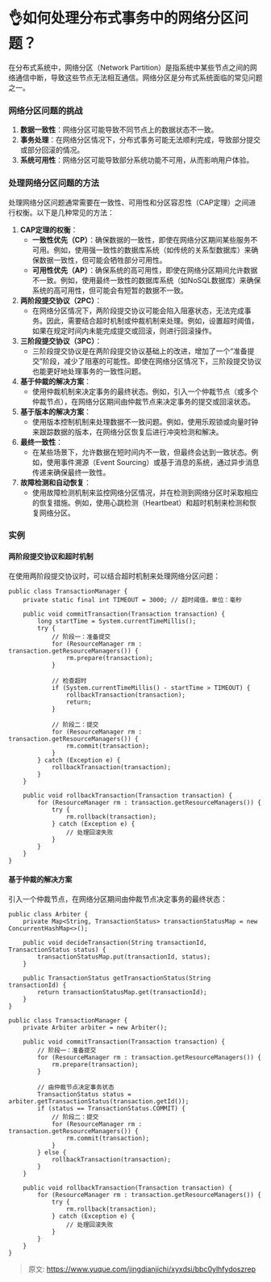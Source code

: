 # 👌如何处理分布式事务中的网络分区问题？

在分布式系统中，网络分区（Network Partition）是指系统中某些节点之间的网络通信中断，导致这些节点无法相互通信。网络分区是分布式系统面临的常见问题之一。

### 网络分区问题的挑战
1. **数据一致性**：网络分区可能导致不同节点上的数据状态不一致。
2. **事务处理**：在网络分区情况下，分布式事务可能无法顺利完成，导致部分提交或部分回滚的情况。
3. **系统可用性**：网络分区可能导致部分系统功能不可用，从而影响用户体验。

### 处理网络分区问题的方法
处理网络分区问题通常需要在一致性、可用性和分区容忍性（CAP定理）之间进行权衡。以下是几种常见的方法：

1. **CAP定理的权衡**：
    - **一致性优先（CP）**：确保数据的一致性，即使在网络分区期间某些服务不可用。例如，使用强一致性的数据库系统（如传统的关系型数据库）来确保数据一致性，但可能会牺牲部分可用性。
    - **可用性优先（AP）**：确保系统的高可用性，即使在网络分区期间允许数据不一致。例如，使用最终一致性的数据库系统（如NoSQL数据库）来确保系统的高可用性，但可能会有短暂的数据不一致。
2. **两阶段提交协议（2PC）**：
    - 在网络分区情况下，两阶段提交协议可能会陷入阻塞状态，无法完成事务。因此，需要结合超时机制或仲裁机制来处理。例如，设置超时阈值，如果在规定时间内未能完成提交或回滚，则进行回滚操作。
3. **三阶段提交协议（3PC）**：
    - 三阶段提交协议是在两阶段提交协议基础上的改进，增加了一个“准备提交”阶段，减少了阻塞的可能性。即使在网络分区情况下，三阶段提交协议也能更好地处理事务的一致性问题。
4. **基于仲裁的解决方案**：
    - 使用仲裁机制来决定事务的最终状态。例如，引入一个仲裁节点（或多个仲裁节点），在网络分区期间由仲裁节点来决定事务的提交或回滚状态。
5. **基于版本的解决方案**：
    - 使用版本控制机制来处理数据不一致问题。例如，使用乐观锁或向量时钟来跟踪数据的版本，在网络分区恢复后进行冲突检测和解决。
6. **最终一致性**：
    - 在某些场景下，允许数据在短时间内不一致，但最终会达到一致状态。例如，使用事件溯源（Event Sourcing）或基于消息的系统，通过异步消息传递来确保最终一致性。
7. **故障检测和自动恢复**：
    - 使用故障检测机制来监控网络分区情况，并在检测到网络分区时采取相应的恢复措施。例如，使用心跳检测（Heartbeat）和超时机制来检测和恢复网络分区。

### 实例
#### 两阶段提交协议和超时机制
在使用两阶段提交协议时，可以结合超时机制来处理网络分区问题：

```plain
public class TransactionManager {
    private static final int TIMEOUT = 3000; // 超时阈值，单位：毫秒

    public void commitTransaction(Transaction transaction) {
        long startTime = System.currentTimeMillis();
        try {
            // 阶段一：准备提交
            for (ResourceManager rm : transaction.getResourceManagers()) {
                rm.prepare(transaction);
            }

            // 检查超时
            if (System.currentTimeMillis() - startTime > TIMEOUT) {
                rollbackTransaction(transaction);
                return;
            }

            // 阶段二：提交
            for (ResourceManager rm : transaction.getResourceManagers()) {
                rm.commit(transaction);
            }
        } catch (Exception e) {
            rollbackTransaction(transaction);
        }
    }

    public void rollbackTransaction(Transaction transaction) {
        for (ResourceManager rm : transaction.getResourceManagers()) {
            try {
                rm.rollback(transaction);
            } catch (Exception e) {
                // 处理回滚失败
            }
        }
    }
}
```

#### 基于仲裁的解决方案
引入一个仲裁节点，在网络分区期间由仲裁节点决定事务的最终状态：

```plain
public class Arbiter {
    private Map<String, TransactionStatus> transactionStatusMap = new ConcurrentHashMap<>();

    public void decideTransaction(String transactionId, TransactionStatus status) {
        transactionStatusMap.put(transactionId, status);
    }

    public TransactionStatus getTransactionStatus(String transactionId) {
        return transactionStatusMap.get(transactionId);
    }
}

public class TransactionManager {
    private Arbiter arbiter = new Arbiter();

    public void commitTransaction(Transaction transaction) {
        // 阶段一：准备提交
        for (ResourceManager rm : transaction.getResourceManagers()) {
            rm.prepare(transaction);
        }

        // 由仲裁节点决定事务状态
        TransactionStatus status = arbiter.getTransactionStatus(transaction.getId());
        if (status == TransactionStatus.COMMIT) {
            // 阶段二：提交
            for (ResourceManager rm : transaction.getResourceManagers()) {
                rm.commit(transaction);
            }
        } else {
            rollbackTransaction(transaction);
        }
    }

    public void rollbackTransaction(Transaction transaction) {
        for (ResourceManager rm : transaction.getResourceManagers()) {
            try {
                rm.rollback(transaction);
            } catch (Exception e) {
                // 处理回滚失败
            }
        }
    }
}
```



> 原文: <https://www.yuque.com/jingdianjichi/xyxdsi/bbc0ylhfydoszrep>
